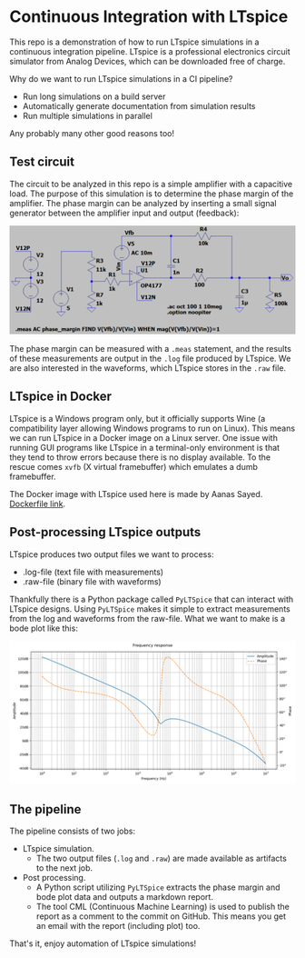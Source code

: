 # Continuous Integration with LTspice
This repo is a demonstration of how to run LTspice simulations in a continuous integration pipeline. LTspice is a professional electronics circuit simulator from Analog Devices, which can be downloaded free of charge.

Why do we want to run LTspice simulations in a CI pipeline?
  * Run long simulations on a build server
  * Automatically generate documentation from simulation results
  * Run multiple simulations in parallel

Any probably many other good reasons too!

## Test circuit
The circuit to be analyzed in this repo is a simple amplifier with a capacitive load. The purpose of this simulation is to determine the phase margin of the amplifier. The phase margin can be analyzed by inserting a small signal generator between the amplifier input and output (feedback):

![circuit](https://github.com/geddy11/ltspice-ci/raw/main/img/circuit.png)

The phase margin can be measured with a `.meas` statement, and the results of these measurements are output in the `.log` file produced by LTspice. We are also interested in the waveforms, which LTspice stores in the `.raw` file.

## LTspice in Docker
LTspice is a Windows program only, but it officially supports Wine (a compatibility layer allowing Windows programs to run on Linux). This means we can run LTspice in a Docker image on a Linux server. One issue with running GUI programs like LTspice in a terminal-only environment is that they tend to throw errors because there is no display available. To the rescue comes `xvfb` (X virtual framebuffer) which emulates a dumb framebuffer.

The Docker image with LTspice used here is made by Aanas Sayed. [Dockerfile link](https://github.com/aanas-sayed/docker-ltspice).

## Post-processing LTspice outputs
LTspice produces two output files we want to process:
  * .log-file (text file with measurements)
  * .raw-file (binary file with waveforms)

Thankfully there is a Python package called `PyLTSpice` that can interact with LTspice designs. Using `PyLTSpice` makes it simple to extract measurements from the log and waveforms from the raw-file. What we want to make is a bode plot like this:

![circuit](https://github.com/geddy11/ltspice-ci/raw/main/img/freq_resp.png)

## The pipeline
The pipeline consists of two jobs:
  * LTspice simulation.
    * The two output files (`.log` and `.raw`) are made available as artifacts to the next job.
  * Post processing.
    * A Python script utilizing `PyLTSpice` extracts the phase margin and bode plot data and outputs a markdown report.
    * The tool CML (Continuous Machine Learning) is used to publish the report as a comment to the commit on GitHub. This means you get an email with the report (including plot) too.

That's it, enjoy automation of LTspice simulations!
